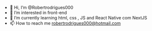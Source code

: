 - 👋 Hi, I’m @Robertrodrigues000
- 👀 I’m interested in front-end
- 🌱 I’m currently learning html, css , JS and React Native com NextJS
- 📫 How to reach me robertrodrigues000@hotmail.com

<!---
Robertrodrigues000/Robertrodrigues000 is a ✨ special ✨ repository because its `README.md` (this file) appears on your GitHub profile.
You can click the Preview link to take a look at your changes.
--->
